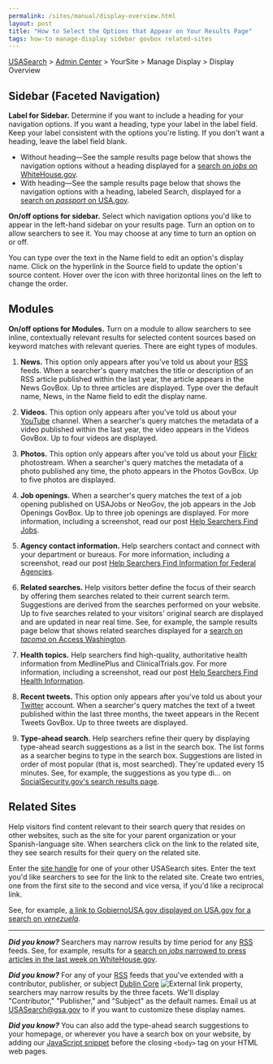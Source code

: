 ```yaml
---
permalink: /sites/manual/display-overview.html
layout: post
title: "How to Select the Options that Appear on Your Results Page"
tags: how-to manage-display sidebar govbox related-sites
---
```

[USASearch](http://usasearch.howto.gov) > [Admin Center](https://search.usa.gov/sites) > YourSite > Manage Display > Display Overview

## Sidebar (Faceted Navigation)

**Label for Sidebar.** Determine if you want to include a heading for your navigation options. If you want a heading, type your label in the label field. Keep your label consistent with the options you're listing. If you don't want a heading, leave the label field blank.

* Without heading&mdash;See the sample results page below that shows the navigation options without a heading displayed for a [search on *jobs* on WhiteHouse.gov](http://search.whitehouse.gov/search?affiliate=wh&query=jobs). 
* With heading&mdash;See the sample results page below that shows the navigation options with a heading, labeled Search, displayed for a [search on *passport* on USA.gov](http://search.usa.gov/search?affiliate=usagov&query=passport).

**On/off options for sidebar.** Select which navigation options you'd like to appear in the left-hand sidebar on your results page. Turn an option on to allow searchers to see it. You may choose at any time to turn an option on or off.

You can type over the text in the Name field to edit an option's display name. Click on the hyperlink in the Source field to update the option's source content. Hover over the icon with three horizontal lines on the left to change the order.

## Modules

**On/off options for Modules.** Turn on a module to allow searchers to see inline, contextually relevant results for selected content sources based on keyword matches with relevant queries. There are eight types of modules.

1. **News.** This option only appears after you've told us about your [RSS](/sites/manual/rss.html) feeds. When a searcher's query matches the title or description of an RSS article published within the last year, the article appears in the News GovBox. Up to three articles are displayed. Type over the default name, News, in the Name field to edit the display name.

1. **Videos.** This option only appears after you've told us about your [YouTube](/sites/manual/youtube.html) channel. When a searcher's query matches the metadata of a video published within the last year, the video appears in the Videos GovBox. Up to four videos are displayed. 

1. **Photos.** This option only appears after you've told us about your [Flickr](/sites/manual/flickr.html) photostream. When a searcher's query matches the metadata of a photo published any time, the photo appears in the Photos GovBox. Up to five photos are displayed. 

1. **Job openings.** When a searcher's query matches the text of a job opening published on USAJobs or NeoGov, the job appears in the Job Openings GovBox. Up to three job openings are displayed. For more information, including a screenshot, read our post [Help Searchers Find Jobs](/sites/manual/govbox-jobs.html).

1. **Agency contact information.** Help searchers contact and connect with your department or bureaus. For more information, including a screenshot, read our post [Help Searchers Find Information for Federal Agencies](/sites/manual/govbox-agencies.html).

1. **Related searches.** Help visitors better define the focus of their search by offering them searches related to their current search term. Suggestions are derived from the searches performed on your website. Up to five searches related to your visitors' original search are displayed and are updated in near real time. See, for example, the sample results page below that shows related searches displayed for a [search on *tacoma* on Access Washington](http://search.usa.gov/search?affiliate=accesswashington&query=tacoma).

1. **Health topics.** Help searchers find high-quality, authoritative health information from MedlinePlus and ClinicalTrials.gov. For more information, including a screenshot, read our post [Help Searchers Find Health Information](/sites/manual/govbox-health.html).

1. **Recent tweets.** This option only appears after you've told us about your [Twitter](/sites/manual/twitter.html) account. When a searcher's query matches the text of a tweet published within the last three months, the tweet appears in the Recent Tweets GovBox. Up to three tweets are displayed. 

1. **Type-ahead search.** Help searchers refine their query by displaying type-ahead search suggestions as a list in the search box. The list forms as a searcher begins to type in the search box. Suggestions are listed in order of most popular (that is, most searched). They're updated every 15 minutes. See, for example, the suggestions as you type di... on [SocialSecurity.gov's search results page](http://search.socialsecurity.gov/search?affiliate=ssa&query=names).

## Related Sites

Help visitors find content relevant to their search query that resides on other websites, such as the site for your parent organization or your Spanish-language site. When searchers click on the link to the related site, they see search results for their query on the related site.

Enter the [site handle](/sites/manual/settings.html) for one of your other USASearch sites. Enter the text you'd like searchers to see for the link to the related site. Create two entries, one from the first site to the second and vice versa, if you'd like a reciprocal link.

See, for example, [a link to GobiernoUSA.gov displayed on USA.gov for a search on *venezuela*](http://search.usa.gov/search?query=venezuela&affiliate=usagov).

---

***Did you know?***  Searchers may narrow results by time period for any [RSS](/sites/manual/rss.html) feeds. See, for example, results for a [search on *jobs* narrowed to press articles in the last week on WhiteHouse.gov](http://search.whitehouse.gov/search/news?affiliate=wh&channel=6&m=false&query=jobs&tbs=w).

***Did you know?***  For any of your [RSS](/sites/manual/rss.html) feeds that you've extended with a contributor, publisher, or subject [Dublin Core](http://dublincore.org/documents/dcmi-terms/) ![External link](https://9fddeb862c037f6d2190-f1564c64756a8cfee25b6b19953b1d23.ssl.cf2.rackcdn.com/external_link.gif) property, searchers may narrow results by the three facets. We'll display "Contributor," "Publisher," and "Subject" as the default names. Email us at <USASearch@gsa.gov> to if you want to customize these display names.

***Did you know?*** You can also add the type-ahead search suggestions to your homepage, or wherever you have a search box on your website, by adding our [JavaScript snippet](/sites/manual/code.html) before the closing `<body>` tag on your HTML web pages.